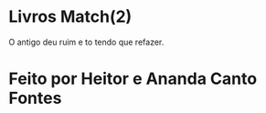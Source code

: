 # Livros Match(2)

O antigo deu ruim e to tendo que refazer.
# Feito por Heitor e Ananda Canto Fontes
